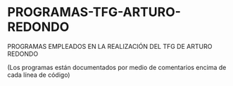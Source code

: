 # PROGRAMAS-TFG-ARTURO-REDONDO
PROGRAMAS EMPLEADOS EN LA REALIZACIÓN DEL TFG DE ARTURO REDONDO

(Los programas están documentados por medio de comentarios encima de cada línea de código)
